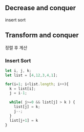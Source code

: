 ## Decrease and conquer
insert sort
## Transform and conquer
정렬 후 계산

### Insert Sort
```javascript
let i, j, k;
let list = [4,12,3,4,1];

for(i=1; i<list.length; i++){
  k = list[i];
  j = i-1;
  
  while( j>=0 && list[j] > k ) {
    list[j] = k;
    j--;
  }
  list[j+1] = k
}
```
